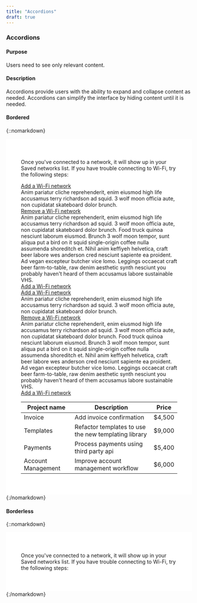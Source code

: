 ```yaml
---
title: "Accordions"
draft: true
---
```


<div class="pl-pattern">
<h3>Accordions</h3>

#### Purpose
Users need to see only relevant content.

#### Description
Accordions provide users with the ability to expand and collapse content as needed. Accordions can simplify the interface by hiding content until it is needed.

#### Bordered

{::nomarkdown}
<div class="pl-preview">
<div style="max-width: 800px; padding: 40px; background: #fff;" class="panel panel-default panel-body">
    <p>Once you've connected to a network, it will show up in your Saved networks list. If you have trouble connecting to Wi-Fi, try the following steps:</p>
    <div class="accordion-group accordion-" id="accordion" role="tablist" aria-multiselectable="true">
        <div class="accordion-panel">
            <div class="accordion-header" role="tab" id="headingOne">
                <a data-toggle="collapse" data-parent="#accordion" href="#collapseOne" aria-expanded="true" aria-controls="collapseOne">
                  <i class="icon icon-angle-right"></i> Add a Wi-Fi network
                </a>
            </div>
            <div id="collapseOne" class="accordion-collapse collapse in" role="tabpanel" aria-labelledby="headingOne">
              <div class="accordion-body">
                Anim pariatur cliche reprehenderit, enim eiusmod high life accusamus terry richardson ad squid. 3 wolf moon officia aute, non cupidatat skateboard dolor brunch.
              </div>
            </div>
        </div>
        <div class="accordion-panel">
            <div class="accordion-header" role="tab" id="headingTwo">
                <a data-toggle="collapse" data-parent="#accordion" href="#collapseTwo" aria-expanded="false" aria-controls="collapseTwo">
                  <i class="icon icon-angle-right"></i> Remove a Wi-Fi network
                </a>
            </div>
            <div id="collapseTwo" class="accordion-collapse collapse" role="tabpanel" aria-labelledby="headingTwo">
              <div class="accordion-body">
                Anim pariatur cliche reprehenderit, enim eiusmod high life accusamus terry richardson ad squid. 3 wolf moon officia aute, non cupidatat skateboard dolor brunch. Food truck quinoa nesciunt laborum eiusmod. Brunch 3 wolf moon tempor, sunt aliqua put a bird on it squid single-origin coffee nulla assumenda shoreditch et. Nihil anim keffiyeh helvetica, craft beer labore wes anderson cred nesciunt sapiente ea proident. Ad vegan excepteur butcher vice lomo. Leggings occaecat craft beer farm-to-table, raw denim aesthetic synth nesciunt you probably haven't heard of them accusamus labore sustainable VHS.
              </div>
            </div>
        </div>
        <div class="accordion-panel">
            <div class="accordion-header" role="tab" id="headingThree">
                <a data-toggle="collapse" data-parent="#accordion" href="#collapseThree" aria-expanded="false" aria-controls="collapseThree">
                  <i class="icon icon-angle-right"></i> Add a Wi-Fi network
                </a>
            </div>
            <div id="collapseThree" class="accordion-collapse collapse" role="tabpanel" aria-labelledby="headingThree">
                <div class="accordion-body">
                    <div class="accordion-group accordion-" id="accordion2" role="tablist" aria-multiselectable="true">
                        <div class="accordion-panel">
                            <div class="accordion-header" role="tab" id="headingOne2">
                                <a data-toggle="collapse" data-parent="#accordion2" href="#collapseOne2" aria-expanded="true" aria-controls="collapseOne2">
                                  <i class="icon icon-angle-right"></i> Add a Wi-Fi network
                                </a>
                            </div>
                            <div id="collapseOne2" class="accordion-collapse collapse in" role="tabpanel" aria-labelledby="headingOne2">
                              <div class="accordion-body">
                                Anim pariatur cliche reprehenderit, enim eiusmod high life accusamus terry richardson ad squid. 3 wolf moon officia aute, non cupidatat skateboard dolor brunch.
                              </div>
                            </div>
                        </div>
                        <div class="accordion-panel">
                            <div class="accordion-header" role="tab" id="headingTwo2">
                                <a data-toggle="collapse" data-parent="#accordion2" href="#collapseTwo2" aria-expanded="false" aria-controls="collapseTwo2">
                                  <i class="icon icon-angle-right"></i> Remove a Wi-Fi network
                                </a>
                            </div>
                            <div id="collapseTwo2" class="accordion-collapse collapse" role="tabpanel" aria-labelledby="headingTwo2">
                              <div class="accordion-body">
                                Anim pariatur cliche reprehenderit, enim eiusmod high life accusamus terry richardson ad squid. 3 wolf moon officia aute, non cupidatat skateboard dolor brunch. Food truck quinoa nesciunt laborum eiusmod. Brunch 3 wolf moon tempor, sunt aliqua put a bird on it squid single-origin coffee nulla assumenda shoreditch et. Nihil anim keffiyeh helvetica, craft beer labore wes anderson cred nesciunt sapiente ea proident. Ad vegan excepteur butcher vice lomo. Leggings occaecat craft beer farm-to-table, raw denim aesthetic synth nesciunt you probably haven't heard of them accusamus labore sustainable VHS.
                              </div>
                            </div>
                        </div>
                        <div class="accordion-panel">
                            <div class="accordion-header" role="tab" id="headingThree2">
                                <a data-toggle="collapse" data-parent="#accordion2" href="#collapseThree2" aria-expanded="false" aria-controls="collapseThree2">
                                  <i class="icon icon-angle-right"></i> Add a Wi-Fi network
                                </a>
                            </div>
                            <div id="collapseThree2" class="accordion-collapse collapse" role="tabpanel" aria-labelledby="headingThree2">
                                <table class="table">
                                    <thead>
                                        <tr>
                                            <th>Project name</th>
                                            <th>Description</th>
                                            <th>Price</th>
                                        </tr>
                                    </thead>
                                    <tbody>
                                        <tr>
                                            <td>Invoice</td>
                                            <td><span >Add invoice confirmation</span></td>
                                            <td><span >$4,500</span></td>
                                        </tr>
                                        <tr>
                                            <td>Templates</td>
                                            <td><span >Refactor templates to use the new templating library</span></td>
                                            <td><span >$9,000</span></td>
                                        </tr>
                                        <tr>
                                            <td>Payments</td>
                                            <td><span >Process payments using third party api</span></td>
                                            <td><span >$5,400</span></td>
                                        </tr>
                                        <tr>
                                            <td>Account Management</td>
                                            <td><span >Improve account management workflow</span></td>
                                            <td><span >$6,000</span></td>
                                        </tr>
                                    </tbody>
                                </table>
                            </div>
                        </div>
                    </div>
                </div>
            </div>
        </div>
    </div>
</div>
</div>
{:/nomarkdown}


#### Borderless

{::nomarkdown}
<div class="pl-preview">
<div style="max-width: 800px; padding: 40px; background: #fff;" class="">
    <p>Once you've connected to a network, it will show up in your Saved networks list. If you have trouble connecting to Wi-Fi, try the following steps:</p>
</div>
</div>
{:/nomarkdown}
</div>
